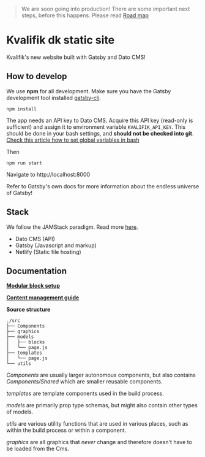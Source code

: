 > We are soon going into production! There are some important next steps, before this happens. Please read [Road map](https://github.com/Kvalifik/kvalifik/wiki/Road-map)

# Kvalifik dk static site

Kvalifik's new website built with Gatsby and Dato CMS!

## How to develop

We use **npm** for all development. Make sure you have the Gatsby development tool installed [gatsby-cli](https://www.npmjs.com/package/gatsby-cli).

`npm install`

The app needs an API key to Dato CMS. Acquire this API key (read-only is sufficient) and assign it to environment variable `KVALIFIK_API_KEY`. This should be done in your bash settings, and **should not be checked into git**.
[Check this article how to set global variables in bash](https://medium.com/@himanshuagarwal1395/setting-up-environment-variables-in-macos-sierra-f5978369b255)

Then

`npm run start`

Navigate to http://localhost:8000

Refer to Gatsby's own docs for more information about the endless universe of Gatsby!

## Stack

We follow the JAMStack paradigm. Read more [here](https://jamstack.org/).

* Dato CMS (API)
* Gatsby (Javascript and markup)
* Netlify (Static file hosting)

## Documentation

[**Modular block setup**](https://github.com/Kvalifik/kvalifik/wiki/Modular-setup)

[**Content management guide**](https://github.com/Kvalifik/kvalifik/wiki/Content-management-guide)

**Source structure**

```
./src
├── Components
├── graphics
├── models
│   ├── blocks
│   └── page.js
├── templates
│   └── page.js
└── utils
```

*Components* are usually larger autonomous components, but also contains *Components/Shared* which are smaller reusable components.

*templates* are template components used in the build process.

*models* are primarily prop type schemas, but might also contain other types of models.

*utils* are various utility functions that are used in various places, such as within the build process or within a component.

*graphics* are all graphics that *never* change and therefore doesn't have to be loaded from the Cms.
